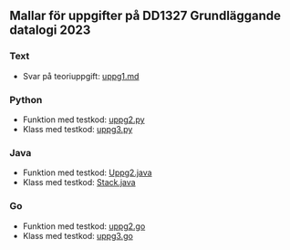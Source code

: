 ## Mallar för uppgifter på DD1327 Grundläggande datalogi 2023

### Text

- Svar på teoriuppgift: [uppg1.md](https://github.com/isakemma/grudat/blob/master/ovn0/uppg1.md)

### Python

- Funktion med testkod: [uppg2.py](https://github.com/isakemma/grudat/blob/master/ovn0/uppg2.py)
- Klass med testkod: [uppg3.py](https://github.com/isakemma/grudat/blob/master/ovn0/uppg3.py)

### Java

- Funktion med testkod: [Uppg2.java](https://github.com/isakemma/grudat/blob/master/ovn0/Uppg2.java)
- Klass med testkod: [Stack.java](https://github.com/isakemma/grudat/blob/master/ovn0/Stack.java)

### Go

- Funktion med testkod: [uppg2.go](https://github.com/isakemma/grudat/blob/master/ovn0/uppg2.go)
- Klass med testkod: [uppg3.go](https://github.com/isakemma/grudat/blob/master/ovn0/uppg3.go)
